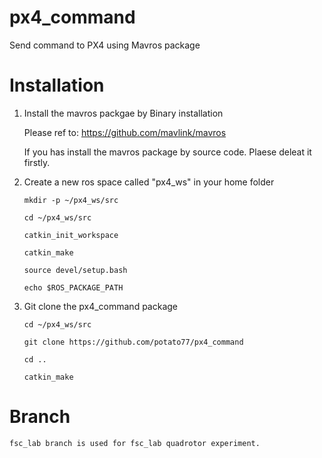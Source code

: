 # px4_command
Send command to PX4 using Mavros package


# Installation

1. Install the mavros packgae by Binary installation
   
    Please ref to: https://github.com/mavlink/mavros
    
    If you has install the mavros package by source code. Plaese deleat it firstly.
   
2. Create a new ros space called "px4_ws" in your home folder
  
    `mkdir -p ~/px4_ws/src`
  
    `cd ~/px4_ws/src`
  
    `catkin_init_workspace`
  
    `catkin_make`
  
    `source devel/setup.bash`
  
    `echo $ROS_PACKAGE_PATH`

3. Git clone the px4_command package
    
    `cd ~/px4_ws/src`
    
    `git clone https://github.com/potato77/px4_command`
    
    `cd ..`
    
    `catkin_make`
    

# Branch

    fsc_lab branch is used for fsc_lab quadrotor experiment.
